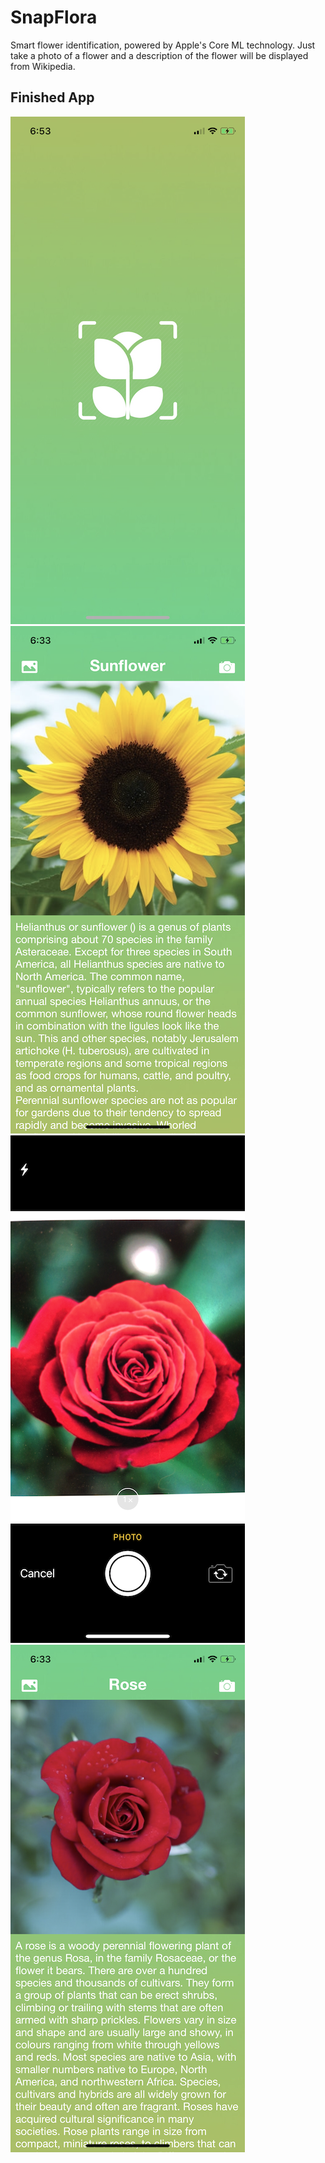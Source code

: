 # SnapFlora
Smart flower identification, powered by Apple's Core ML technology. Just take a photo of a flower and a description of the flower will be displayed from Wikipedia.

## Finished App
![](https://github.com/louismenacho/Images/blob/master/Apps/SnapFlora/0.PNG)
![](https://github.com/louismenacho/Images/blob/master/Apps/SnapFlora/3.PNG)
![](https://github.com/louismenacho/Images/blob/master/Apps/SnapFlora/1.PNG)
![](https://github.com/louismenacho/Images/blob/master/Apps/SnapFlora/2.PNG)

